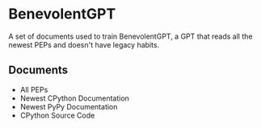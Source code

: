 # BenevolentGPT
A set of documents used to train BenevolentGPT, a GPT that reads all the newest PEPs and doesn't have legacy habits.

## Documents
- All PEPs
- Newest CPython Documentation
- Newest PyPy Documentation
- CPython Source Code
